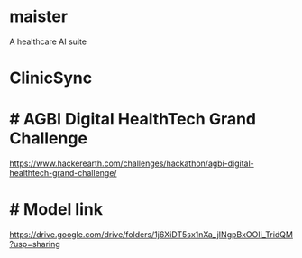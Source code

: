 # maister
A healthcare AI suite 

# ClinicSync

# # AGBI Digital HealthTech Grand Challenge

https://www.hackerearth.com/challenges/hackathon/agbi-digital-healthtech-grand-challenge/

# # Model link

https://drive.google.com/drive/folders/1j6XiDT5sx1nXa_jINgpBxOOIi_TridQM?usp=sharing
